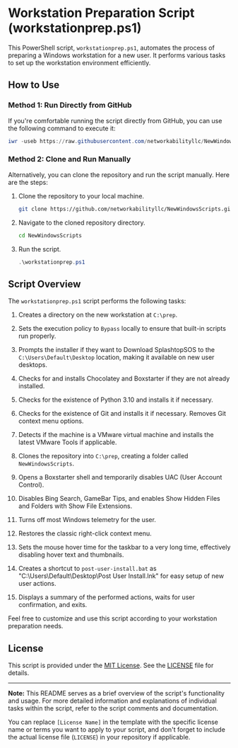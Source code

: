# Workstation Preparation Script (workstationprep.ps1)

This PowerShell script, `workstationprep.ps1`, automates the process of preparing a Windows workstation for a new user. It performs various tasks to set up the workstation environment efficiently.

## How to Use

### Method 1: Run Directly from GitHub

If you're comfortable running the script directly from GitHub, you can use the following command to execute it:

```powershell
iwr -useb https://raw.githubusercontent.com/networkabilityllc/NewWindowsScripts/main/workstationprep.ps1 | iex
```

### Method 2: Clone and Run Manually

Alternatively, you can clone the repository and run the script manually. Here are the steps:

1. Clone the repository to your local machine.

   ```bash
   git clone https://github.com/networkabilityllc/NewWindowsScripts.git
   ```

2. Navigate to the cloned repository directory.

   ```bash
   cd NewWindowsScripts
   ```

3. Run the script.

   ```powershell
   .\workstationprep.ps1
   ```

## Script Overview

The `workstationprep.ps1` script performs the following tasks:

1. Creates a directory on the new workstation at `C:\prep`.

2. Sets the execution policy to `Bypass` locally to ensure that built-in scripts run properly.

3. Prompts the installer if they want to Download SplashtopSOS to the `C:\Users\Default\Desktop` location, making it available on new user desktops.

4. Checks for and installs Chocolatey and Boxstarter if they are not already installed.

5. Checks for the existence of Python 3.10 and installs it if necessary.

6. Checks for the existence of Git and installs it if necessary. Removes Git context menu options.

7. Detects if the machine is a VMware virtual machine and installs the latest VMware Tools if applicable.

8. Clones the repository into `C:\prep`, creating a folder called `NewWindowsScripts`.

9. Opens a Boxstarter shell and temporarily disables UAC (User Account Control).

10. Disables Bing Search, GameBar Tips, and enables Show Hidden Files and Folders with Show File Extensions.

11. Turns off most Windows telemetry for the user.

12. Restores the classic right-click context menu.

13. Sets the mouse hover time for the taskbar to a very long time, effectively disabling hover text and thumbnails.

14. Creates a shortcut to `post-user-install.bat` as "C:\Users\Default\Desktop\Post User Install.lnk" for easy setup of new user actions.

15. Displays a summary of the performed actions, waits for user confirmation, and exits.

Feel free to customize and use this script according to your workstation preparation needs.

## License

This script is provided under the [MIT License](LICENSE). See the [LICENSE](LICENSE) file for details.

---

**Note:** This README serves as a brief overview of the script's functionality and usage. For more detailed information and explanations of individual tasks within the script, refer to the script comments and documentation.


You can replace `[License Name]` in the template with the specific license name or terms you want to apply to your script, and don't forget to include the actual license file (`LICENSE`) in your repository if applicable.